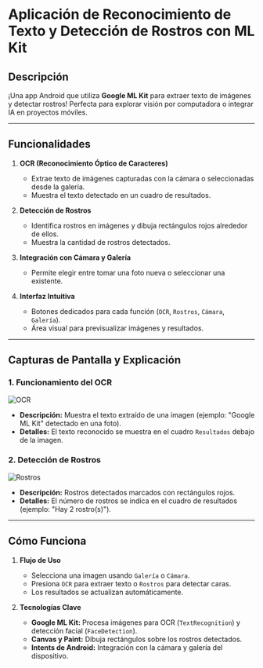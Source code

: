 # Aplicación de Reconocimiento de Texto y Detección de Rostros con ML Kit  

## Descripción  
¡Una app Android que utiliza **Google ML Kit** para extraer texto de imágenes y detectar rostros! Perfecta para explorar visión por computadora o integrar IA en proyectos móviles.  

---

## Funcionalidades  

1. **OCR (Reconocimiento Óptico de Caracteres)**  
   - Extrae texto de imágenes capturadas con la cámara o seleccionadas desde la galería.  
   - Muestra el texto detectado en un cuadro de resultados.  

2. **Detección de Rostros**  
   - Identifica rostros en imágenes y dibuja rectángulos rojos alrededor de ellos.  
   - Muestra la cantidad de rostros detectados.  

3. **Integración con Cámara y Galería**  
   - Permite elegir entre tomar una foto nueva o seleccionar una existente.  

4. **Interfaz Intuitiva**  
   - Botones dedicados para cada función (`OCR`, `Rostros`, `Cámara`, `Galería`).  
   - Área visual para previsualizar imágenes y resultados.  

---

## Capturas de Pantalla y Explicación  

### 1. Funcionamiento del OCR  
![OCR](https://github.com/user-attachments/assets/1204cad3-6d2a-4ed4-bffa-bb245cde97fe)

- **Descripción:** Muestra el texto extraído de una imagen (ejemplo: "Google ML Kit" detectado en una foto).  
- **Detalles:** El texto reconocido se muestra en el cuadro `Resultados` debajo de la imagen.  

### 2. Detección de Rostros  
![Rostros](https://github.com/user-attachments/assets/9f41026c-a8f3-4f0d-9551-5798313803a6)

- **Descripción:** Rostros detectados marcados con rectángulos rojos.  
- **Detalles:** El número de rostros se indica en el cuadro de resultados (ejemplo: "Hay 2 rostro(s)").  

---

## Cómo Funciona  

1. **Flujo de Uso**  
   - Selecciona una imagen usando `Galería` o `Cámara`.  
   - Presiona `OCR` para extraer texto o `Rostros` para detectar caras.  
   - Los resultados se actualizan automáticamente.  

2. **Tecnologías Clave**  
   - **Google ML Kit:** Procesa imágenes para OCR (`TextRecognition`) y detección facial (`FaceDetection`).  
   - **Canvas y Paint:** Dibuja rectángulos sobre los rostros detectados.  
   - **Intents de Android:** Integración con la cámara y galería del dispositivo.  
